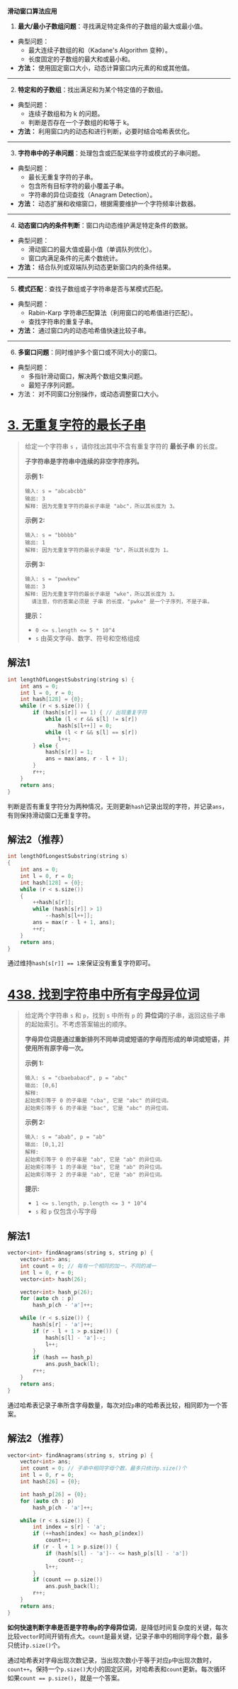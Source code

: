 **滑动窗口算法应用**

1. **最大/最小子数组问题**：寻找满足特定条件的子数组的最大或最小值。

- 典型问题：
  - 最大连续子数组的和（Kadane's Algorithm 变种）。
  - 长度固定的子数组的最大和或最小和。
- **方法：** 使用固定窗口大小，动态计算窗口内元素的和或其他值。

------

2. **特定和的子数组**：找出满足和为某个特定值的子数组。

- 典型问题：
  - 连续子数组和为 k 的问题。
  - 判断是否存在一个子数组的和等于 k。
- **方法：** 利用窗口内的动态和进行判断，必要时结合哈希表优化。

------

3. **字符串中的子串问题**：处理包含或匹配某些字符或模式的子串问题。

- 典型问题：
  - 最长无重复字符的子串。
  - 包含所有目标字符的最小覆盖子串。
  - 字符串的异位词查找（Anagram Detection）。
- **方法：** 动态扩展和收缩窗口，根据需要维护一个字符频率计数器。

------

4. **动态窗口内的条件判断**：窗口内动态维护满足特定条件的数据。

- 典型问题：
  - 滑动窗口的最大值或最小值（单调队列优化）。
  - 窗口内满足条件的元素个数统计。
- **方法：** 结合队列或双端队列动态更新窗口内的条件结果。

------

5. **模式匹配**：查找子数组或子字符串是否与某模式匹配。

- 典型问题：
  - Rabin-Karp 字符串匹配算法（利用窗口的哈希值进行匹配）。
  - 查找字符串的重复子串。
- **方法：** 通过窗口内的动态哈希值快速比较子串。

------

6. **多窗口问题**：同时维护多个窗口或不同大小的窗口。

- 典型问题：
  - 多指针滑动窗口，解决两个数组交集问题。
  - 最短子序列问题。
- 方法： 对不同窗口分别操作，或动态调整窗口大小。

# [3. 无重复字符的最长子串](https://leetcode.cn/problems/longest-substring-without-repeating-characters/)

> 给定一个字符串 `s` ，请你找出其中不含有重复字符的 **最长子串** 的长度。
>
> **子字符串是字符串中连续的非空字符序列。**
>
> 
>
> **示例 1:**
>
> ```
> 输入: s = "abcabcbb"
> 输出: 3 
> 解释: 因为无重复字符的最长子串是 "abc"，所以其长度为 3。
> ```
>
> **示例 2:**
>
> ```
> 输入: s = "bbbbb"
> 输出: 1
> 解释: 因为无重复字符的最长子串是 "b"，所以其长度为 1。
> ```
>
> **示例 3:**
>
> ```
> 输入: s = "pwwkew"
> 输出: 3
> 解释: 因为无重复字符的最长子串是 "wke"，所以其长度为 3。
>   请注意，你的答案必须是 子串 的长度，"pwke" 是一个子序列，不是子串。
> ```
>
> 
>
> **提示：**
>
> - `0 <= s.length <= 5 * 10^4`
> - `s` 由英文字母、数字、符号和空格组成

## 解法1

```C++
int lengthOfLongestSubstring(string s) {
    int ans = 0;
    int l = 0, r = 0;
    int hash[128] = {0};
    while (r < s.size()) {
        if (hash[s[r]] == 1) { // 出现重复字符
            while (l < r && s[l] != s[r])
                hash[s[l++]] = 0;
            while (l < r && s[l] == s[r])
                l++;
        } else {
            hash[s[r]] = 1;
            ans = max(ans, r - l + 1);
        }
        r++;
    }
    return ans;
}
```

判断是否有重复字符分为两种情况，无则更新`hash`记录出现的字符，并记录`ans`，有则保持滑动窗口无重复字符。

## 解法2（推荐）

```C++
int lengthOfLongestSubstring(string s) 
{
    int ans = 0;
    int l = 0, r = 0;
    int hash[128] = {0};
    while (r < s.size())
    {
        ++hash[s[r]];
        while (hash[s[r]] > 1)
            --hash[s[l++]];
        ans = max(r - l + 1, ans);
        ++r;
    }
    return ans;
}
```

通过维持`hash[s[r]] == 1`来保证没有重复字符即可。

# [438. 找到字符串中所有字母异位词](https://leetcode.cn/problems/find-all-anagrams-in-a-string/)

> 给定两个字符串 `s` 和 `p`，找到 `s` 中所有 `p` 的 **异位词**的子串，返回这些子串的起始索引。不考虑答案输出的顺序。
>
> **字母异位词是通过重新排列不同单词或短语的字母而形成的单词或短语，并使用所有原字母一次。**
>
> 
>
> **示例 1:**
>
> ```
> 输入: s = "cbaebabacd", p = "abc"
> 输出: [0,6]
> 解释:
> 起始索引等于 0 的子串是 "cba", 它是 "abc" 的异位词。
> 起始索引等于 6 的子串是 "bac", 它是 "abc" 的异位词。
> ```
>
>  **示例 2:**
>
> ```
> 输入: s = "abab", p = "ab"
> 输出: [0,1,2]
> 解释:
> 起始索引等于 0 的子串是 "ab", 它是 "ab" 的异位词。
> 起始索引等于 1 的子串是 "ba", 它是 "ab" 的异位词。
> 起始索引等于 2 的子串是 "ab", 它是 "ab" 的异位词。
> ```
>
>  
>
> **提示:**
>
> - `1 <= s.length, p.length <= 3 * 10^4`
> - `s` 和 `p` 仅包含小写字母

## 解法1

```C++
vector<int> findAnagrams(string s, string p) {
    vector<int> ans;
    int count = 0; // 每有一个相同的加一，不同的减一
    int l = 0, r = 0;
    vector<int> hash(26);

    vector<int> hash_p(26);
    for (auto ch : p)
        hash_p[ch - 'a']++;

    while (r < s.size()) {
        hash[s[r] - 'a']++;
        if (r - l + 1 > p.size()) {
            hash[s[l] - 'a']--;
            l++;
        }
        if (hash == hash_p)
            ans.push_back(l);
        r++;
    }
    return ans;
}
```

通过哈希表记录子串所含字母数量，每次对应`p`串的哈希表比较，相同即为一个答案。

## 解法2（推荐）

```C++
vector<int> findAnagrams(string s, string p) {
    vector<int> ans;
    int count = 0; // 子串中相同字母个数，最多只统计p.size()个
    int l = 0, r = 0;
    int hash[26] = {0};

    int hash_p[26] = {0};
    for (auto ch : p)
        hash_p[ch - 'a']++;

    while (r < s.size()) {
        int index = s[r] - 'a';
        if (++hash[index] <= hash_p[index])
            count++;
        if (r - l + 1 > p.size()) {
            if (hash[s[l] - 'a']-- <= hash_p[s[l] - 'a'])
                count--;
            l++;
        }
        if (count == p.size())
            ans.push_back(l);
        r++;
    }
    return ans;
}
```

**如何快速判断字串是否是字符串`p`的字母异位词**，是降低时间复杂度的关键，每次比较`vector`时间开销有点大。`count`是最关键，记录子串中的相同字母个数，最多只统计`p.size()`个。

通过哈希表对字母出现次数记录，当出现次数小于等于对应`p`中出现次数时，`count++`。保持一个`p.size()`大小的固定区间，对哈希表和`count`更新。每次循环如果`count == p.size()`，就是一个答案。

